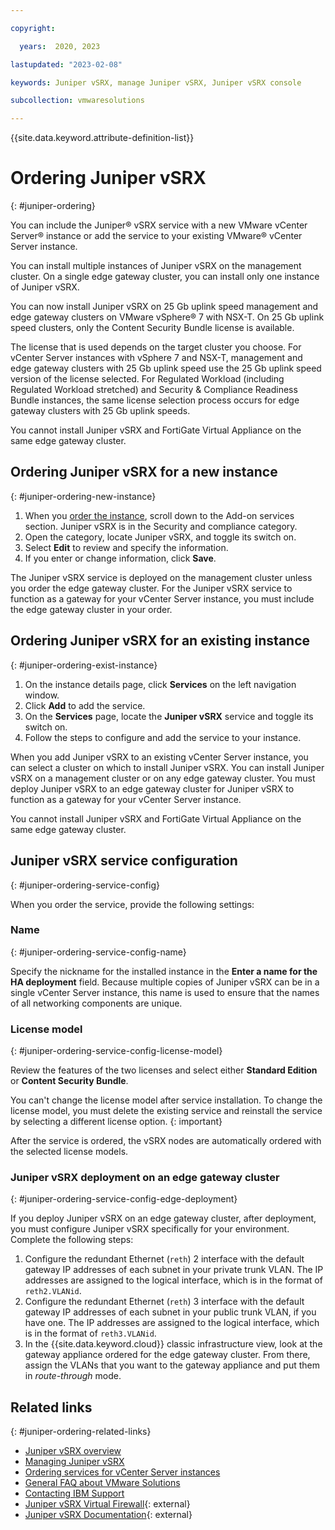 ```yaml
---

copyright:

  years:  2020, 2023

lastupdated: "2023-02-08"

keywords: Juniper vSRX, manage Juniper vSRX, Juniper vSRX console

subcollection: vmwaresolutions

---
```


{{site.data.keyword.attribute-definition-list}}

# Ordering Juniper vSRX
{: #juniper-ordering}

You can include the Juniper® vSRX service with a new VMware vCenter Server® instance or add the service to your existing VMware® vCenter Server instance.

You can install multiple instances of Juniper vSRX on the management cluster. On a single edge gateway cluster, you can install only one instance of Juniper vSRX.

You can now install Juniper vSRX on 25 Gb uplink speed management and edge gateway clusters on VMware vSphere® 7 with NSX-T. On 25 Gb uplink speed clusters, only the Content Security Bundle license is available.

The license that is used depends on the target cluster you choose. For vCenter Server instances with vSphere 7 and NSX-T, management and edge gateway clusters with 25 Gb uplink speed use the 25 Gb uplink speed version of the license selected. For Regulated Workload (including Regulated Workload stretched) and Security & Compliance Readiness Bundle instances, the same license selection process occurs for edge gateway clusters with 25 Gb uplink speeds.

You cannot install Juniper vSRX and FortiGate Virtual Appliance on the same edge gateway cluster.

## Ordering Juniper vSRX for a new instance
{: #juniper-ordering-new-instance}

1. When you [order the instance](/docs/vmwaresolutions?topic=vmwaresolutions-vc_orderinginstance-procedure), scroll down to the Add-on services section. Juniper vSRX is in the Security and compliance category. 
2. Open the category, locate Juniper vSRX, and toggle its switch on.
3. Select **Edit** to review and specify the information. 
4. If you enter or change information, click **Save**.

The Juniper vSRX service is deployed on the management cluster unless you order the edge gateway cluster. For the Juniper vSRX service to function as a gateway for your vCenter Server instance, you must include the edge gateway cluster in your order.

## Ordering Juniper vSRX for an existing instance
{: #juniper-ordering-exist-instance}

1. On the instance details page, click **Services** on the left navigation window.
2. Click **Add** to add the service.
3. On the **Services** page, locate the **Juniper vSRX** service and toggle its switch on.
4. Follow the steps to configure and add the service to your instance.

When you add Juniper vSRX to an existing vCenter Server instance, you can select a cluster on which to install Juniper vSRX. You can install Juniper vSRX on a management cluster or on any edge gateway cluster.
You must deploy Juniper vSRX to an edge gateway cluster for Juniper vSRX to function as a gateway for your vCenter Server instance.

You cannot install Juniper vSRX and FortiGate Virtual Appliance on the same edge gateway cluster.

## Juniper vSRX service configuration
{: #juniper-ordering-service-config}

When you order the service, provide the following settings:

### Name
{: #juniper-ordering-service-config-name}

Specify the nickname for the installed instance in the **Enter a name for the HA deployment** field. Because multiple copies of Juniper vSRX can be in a single vCenter Server instance, this name is used to ensure that the names of all networking components are unique.

### License model
{: #juniper-ordering-service-config-license-model}

Review the features of the two licenses and select either **Standard Edition** or **Content Security Bundle**.

You can't change the license model after service installation. To change the license model, you must delete the existing service and reinstall the service by selecting a different license option.
{: important}

After the service is ordered, the vSRX nodes are automatically ordered with the selected license models.

### Juniper vSRX deployment on an edge gateway cluster
{: #juniper-ordering-service-config-edge-deployment}

If you deploy Juniper vSRX on an edge gateway cluster, after deployment, you must configure Juniper vSRX specifically for your environment. Complete the following steps:
1. Configure the redundant Ethernet (`reth`) 2 interface with the default gateway IP addresses of each subnet in your private trunk VLAN. The IP addresses are assigned to the logical interface, which is in the format of `reth2.VLANid`.
2. Configure the redundant Ethernet (`reth`) 3 interface with the default gateway IP addresses of each subnet in your public trunk VLAN, if you have one. The IP addresses are assigned to the logical interface, which is in the format of `reth3.VLANid`.
3. In the {{site.data.keyword.cloud}} classic infrastructure view, look at the gateway appliance ordered for the edge gateway cluster. From there, assign the VLANs that you want to the gateway appliance and put them in *route-through* mode.

## Related links
{: #juniper-ordering-related-links}

* [Juniper vSRX overview](/docs/vmwaresolutions?topic=vmwaresolutions-juniper-overview)
* [Managing Juniper vSRX](/docs/vmwaresolutions?topic=vmwaresolutions-juniper-managing)
* [Ordering services for vCenter Server instances](/docs/vmwaresolutions?topic=vmwaresolutions-vc_addingservices)
* [General FAQ about VMware Solutions](/docs/vmwaresolutions?topic=vmwaresolutions-faq-vmwaresolutions)
* [Contacting IBM Support](/docs/vmwaresolutions?topic=vmwaresolutions-trbl_support)
* [Juniper vSRX Virtual Firewall](https://www.juniper.net/us/en/products-services/security/srx-series/vsrx/){: external}
* [Juniper vSRX Documentation](https://www.juniper.net/documentation/product/en_US/vsrx){: external}
